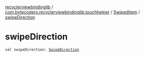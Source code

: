 [recyclerviewbindinglib](../../index.md) / [com.bytecoders.recyclerviewbindinglib.touchhelper](../index.md) / [SwipedItem](index.md) / [swipeDirection](./swipe-direction.md)

# swipeDirection

`val swipeDirection: `[`SwipeDirection`](../-swipe-direction/index.md)